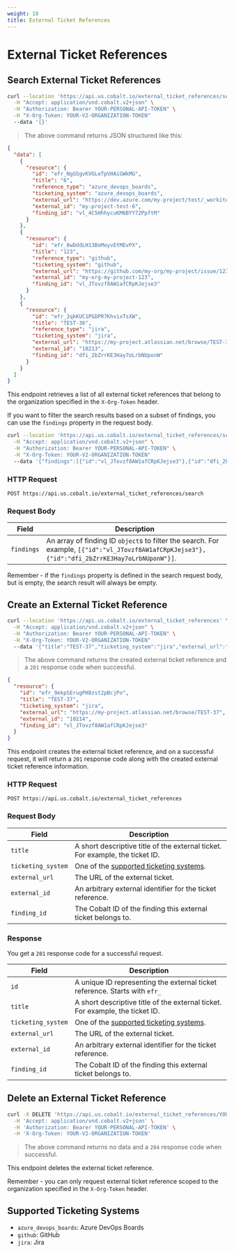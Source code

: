 ```yaml
---
weight: 18
title: External Ticket References
---
```


# External Ticket References

## Search External Ticket References

```sh
curl --location 'https://api.us.cobalt.io/external_ticket_references/search' \
  -H "Accept: application/vnd.cobalt.v2+json" \
  -H "Authorization: Bearer YOUR-PERSONAL-API-TOKEN" \
  -H "X-Org-Token: YOUR-V2-ORGANIZATION-TOKEN"
  --data '{}'
```

> The above command returns JSON structured like this:

```json
{
  "data": [
    {
      "resource": {
        "id": "efr_NgGSgvKVGLeTpVHAiGWkMG",
        "title": "6",
        "reference_type": "azure_devops_boards",
        "ticketing_system": "azure_devops_boards",
        "external_url": "https://dev.azure.com/my-project/test/_workitems/edit/6",
        "external_id": "my-project-test-6",
        "finding_id": "vl_4C5HhhycuKM6BYY72PpftM"
      }
    },
    {
      "resource": {
        "id": "efr_8wDddLH13BoMoyvEtMEvPX",
        "title": "123",
        "reference_type": "github",
        "ticketing_system": "github",
        "external_url": "https://github.com/my-org/my-project/issue/123",
        "external_id": "my-org-my-project-123",
        "finding_id": "vl_JTovzf8AW1afCRpKJejse3"
      }
    },
    {
      "resource": {
        "id": "efr_2qkKUC1PGDPR7KhvixTsXW",
        "title": "TEST-36",
        "reference_type": "jira",
        "ticketing_system": "jira",
        "external_url": "https://my-project.atlassian.net/browse/TEST-36",
        "external_id": "10213",
        "finding_id": "dfi_2bZrrKE3Hay7oLrbNUponW"
      }
    }
  ]
}
```

This endpoint retrieves a list of all external ticket references that belong to the organization specified in the `X-Org-Token`
header.

If you want to filter the search results based on a subset of findings, you can use the `findings` property in the
request body.

```sh
curl --location 'https://api.us.cobalt.io/external_ticket_references/search' \
  -H "Accept: application/vnd.cobalt.v2+json" \
  -H "Authorization: Bearer YOUR-PERSONAL-API-TOKEN" \
  -H "X-Org-Token: YOUR-V2-ORGANIZATION-TOKEN"
  --data '{"findings":[{"id":"vl_JTovzf8AW1afCRpKJejse3"},{"id":"dfi_2bZrrKE3Hay7oLrbNUponW"}]}'
```

### HTTP Request

`POST https://api.us.cobalt.io/external_ticket_references/search`

### Request Body

| Field      | Description                                                                                                                                     |
| ---------- | ----------------------------------------------------------------------------------------------------------------------------------------------- |
| `findings` | An array of finding ID `object`s to filter the search. For example, `[{"id":"vl_JTovzf8AW1afCRpKJejse3"},{"id":"dfi_2bZrrKE3Hay7oLrbNUponW"}]`. |

<aside class="notice">
Remember - if the <code>findings</code> property is defined in the search request body, but is empty, the search result
will always be empty.
</aside>

## Create an External Ticket Reference

```sh
curl --location 'https://api.us.cobalt.io/external_ticket_references' \
  -H "Accept: application/vnd.cobalt.v2+json" \
  -H "Authorization: Bearer YOUR-PERSONAL-API-TOKEN" \
  -H "X-Org-Token: YOUR-V2-ORGANIZATION-TOKEN"
  --data '{"title":"TEST-37","ticketing_system":"jira","external_url":"https://my-project.atlassian.net/browse/TEST-37","external_id":"10214","finding_id":"vl_JTovzf8AW1afCRpKJejse3"}'
```

> The above command returns the created external ticket reference and a `201` response code when successful.

```json
{
  "resource": {
    "id": "efr_9ekpSErugPH8zst2pBcjPo",
    "title": "TEST-37",
    "ticketing_system": "jira",
    "external_url": "https://my-project.atlassian.net/browse/TEST-37",
    "external_id": "10214",
    "finding_id": "vl_JTovzf8AW1afCRpKJejse3"
  }
}
```

This endpoint creates the external ticket reference, and on a successful request, it will return a `201` response code
along with the created external ticket reference information.

### HTTP Request

`POST https://api.us.cobalt.io/external_ticket_references`

### Request Body

| Field              | Description                                                                   |
| ------------------ | ----------------------------------------------------------------------------- |
| `title`            | A short descriptive title of the external ticket. For example, the ticket ID. |
| `ticketing_system` | One of the [supported ticketing systems](#supported-ticketing-systems).                     |
| `external_url`     | The URL of the external ticket.                                               |
| `external_id`      | An arbitrary external identifier for the ticket reference.                    |
| `finding_id`       | The Cobalt ID of the finding this external ticket belongs to.                 |

### Response

You get a `201` response code for a successful request.

| Field              | Description                                                                   |
| ------------------ | ----------------------------------------------------------------------------- |
| `id`               | A unique ID representing the external ticket reference. Starts with `efr_`    |
| `title`            | A short descriptive title of the external ticket. For example, the ticket ID. |
| `ticketing_system` | One of the [supported ticketing systems](#supported-ticketing-systems).                     |
| `external_url`     | The URL of the external ticket.                                               |
| `external_id`      | An arbitrary external identifier for the ticket reference.                    |
| `finding_id`       | The Cobalt ID of the finding this external ticket belongs to.                 |

## Delete an External Ticket Reference

```sh
curl -X DELETE 'https://api.us.cobalt.io/external_ticket_references/YOUR-EXTERNAL-TICKET-REFERENCE-IDENTIFIER' \
  -H 'Accept: application/vnd.cobalt.v2+json' \
  -H 'Authorization: Bearer YOUR-PERSONAL-API-TOKEN' \
  -H 'X-Org-Token: YOUR-V2-ORGANIZATION-TOKEN'
```

> The above command returns no data and a `204` response code when successful.

This endpoint deletes the external ticket reference.

<aside class="notice">
Remember - you can only request external ticket reference scoped to the organization specified in the
<code>X-Org-Token</code> header.
</aside>

## Supported Ticketing Systems

- `azure_devops_boards`: Azure DevOps Boards
- `github`: GitHub
- `jira`: Jira
